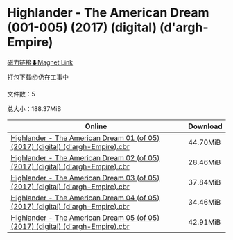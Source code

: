 # Highlander - The American Dream (001-005) (2017) (digital) (d'argh-Empire)

[磁力链接⬇Magnet Link](magnet:?xt=urn:btih:5c11f3e03ee95e18042387133d16967b16ae87c9&dn=Highlander%20-%20The%20American%20Dream%20%28001-005%29%20%282017%29%20%28digital%29%20%28d%27argh-Empire%29)

打包下载📦仍在工事中

文件数：5

总大小：188.37MiB

Online | Download
--- | ---
[Highlander - The American Dream 01 (of 05) (2017) (digital) (d'argh-Empire).cbr](https://github.com/alicewish/markdown/blob/master/comic/Highlander-American-Dream-01-of-05-2017-digital-dargh-Empire-cbr.md) | 44.70MiB
[Highlander - The American Dream 02 (of 05) (2017) (digital) (d'argh-Empire).cbr](https://github.com/alicewish/markdown/blob/master/comic/Highlander-American-Dream-02-of-05-2017-digital-dargh-Empire-cbr.md) | 28.46MiB
[Highlander - The American Dream 03 (of 05) (2017) (digital) (d'argh-Empire).cbr](https://github.com/alicewish/markdown/blob/master/comic/Highlander-American-Dream-03-of-05-2017-digital-dargh-Empire-cbr.md) | 37.84MiB
[Highlander - The American Dream 04 (of 05) (2017) (digital) (d'argh-Empire).cbr](https://github.com/alicewish/markdown/blob/master/comic/Highlander-American-Dream-04-of-05-2017-digital-dargh-Empire-cbr.md) | 34.46MiB
[Highlander - The American Dream 05 (of 05) (2017) (digital) (d'argh-Empire).cbr](https://github.com/alicewish/markdown/blob/master/comic/Highlander-American-Dream-05-of-05-2017-digital-dargh-Empire-cbr.md) | 42.91MiB